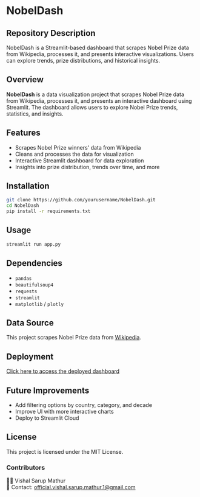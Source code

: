 # NobelDash

## Repository Description
NobelDash is a Streamlit-based dashboard that scrapes Nobel Prize data from Wikipedia, processes it, and presents interactive visualizations. Users can explore trends, prize distributions, and historical insights.

## Overview
**NobelDash** is a data visualization project that scrapes Nobel Prize data from Wikipedia, processes it, and presents an interactive dashboard using Streamlit. The dashboard allows users to explore Nobel Prize trends, statistics, and insights.

## Features
- Scrapes Nobel Prize winners' data from Wikipedia
- Cleans and processes the data for visualization
- Interactive Streamlit dashboard for data exploration
- Insights into prize distribution, trends over time, and more

## Installation
```bash
git clone https://github.com/yourusername/NobelDash.git
cd NobelDash
pip install -r requirements.txt
```

## Usage
```bash
streamlit run app.py
```

## Dependencies
- `pandas`
- `beautifulsoup4`
- `requests`
- `streamlit`
- `matplotlib` / `plotly`

## Data Source
This project scrapes Nobel Prize data from [Wikipedia](https://en.wikipedia.org/wiki/List_of_Nobel_laureates).

## Deployment
[Click here to access the deployed dashboard](#)

## Future Improvements
- Add filtering options by country, category, and decade
- Improve UI with more interactive charts
- Deploy to Streamlit Cloud

## License
This project is licensed under the MIT License.

### **Contributors**  
👨‍💻 Vishal Sarup Mathur  
📧 Contact: official.vishal.sarup.mathur.1@gmail.com  

